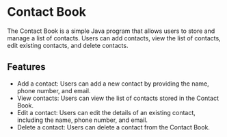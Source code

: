 # Contact Book
The Contact Book is a simple Java program that allows users to store and manage a list of contacts. Users can add contacts, view the list of contacts, edit existing contacts, and delete contacts.

## Features
- Add a contact: Users can add a new contact by providing the name, phone number, and email.
- View contacts: Users can view the list of contacts stored in the Contact Book.
- Edit a contact: Users can edit the details of an existing contact, including the name, phone number, and email.
- Delete a contact: Users can delete a contact from the Contact Book.


